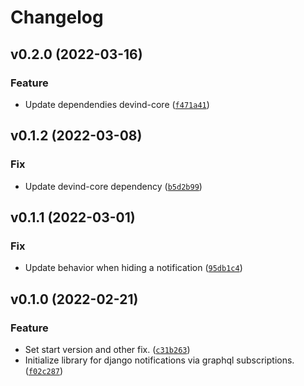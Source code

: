 # Changelog

<!--next-version-placeholder-->

## v0.2.0 (2022-03-16)
### Feature
* Update dependendies devind-core ([`f471a41`](https://github.com/devind-team/devind-django-notifications/commit/f471a4131ec453fcc883ec7d0f96d4cefe41449e))

## v0.1.2 (2022-03-08)
### Fix
* Update devind-core dependency ([`b5d2b99`](https://github.com/devind-team/devind-django-notifications/commit/b5d2b99361da1f719061ffbc31dd6bb84e65db91))

## v0.1.1 (2022-03-01)
### Fix
* Update behavior when hiding a notification ([`95db1c4`](https://github.com/devind-team/devind-django-notifications/commit/95db1c4ef149ca7ea2e9cecfc5a63861bfa71ab5))

## v0.1.0 (2022-02-21)
### Feature
* Set start version and other fix. ([`c31b263`](https://github.com/devind-team/devind-django-notifications/commit/c31b2631e4ef2e1a46ef8d5427487b582d8c7dc7))
* Initialize library for django notifications via graphql subscriptions. ([`f02c287`](https://github.com/devind-team/devind-django-notifications/commit/f02c28779837946064005fcb801a63b0b274d6cc))
